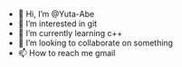 - 👋 Hi, I’m @Yuta-Abe
- 👀 I’m interested in git
- 🌱 I’m currently learning c++
- 💞️ I’m looking to collaborate on something
- 📫 How to reach me gmail

<!---
Yuta-Abe/Yuta-Abe is a ✨ special ✨ repository because its `README.md` (this file) appears on your GitHub profile.
You can click the Preview link to take a look at your changes.
--->
